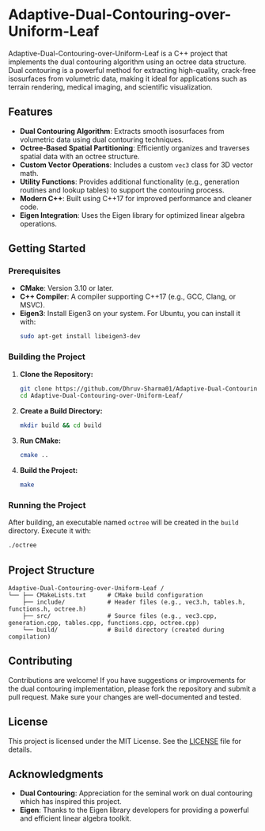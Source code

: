 # Adaptive-Dual-Contouring-over-Uniform-Leaf


Adaptive-Dual-Contouring-over-Uniform-Leaf is a C++ project that implements the dual contouring algorithm using an octree data structure. Dual contouring is a powerful method for extracting high-quality, crack-free isosurfaces from volumetric data, making it ideal for applications such as terrain rendering, medical imaging, and scientific visualization.

## Features

- **Dual Contouring Algorithm**: Extracts smooth isosurfaces from volumetric data using dual contouring techniques.
- **Octree-Based Spatial Partitioning**: Efficiently organizes and traverses spatial data with an octree structure.
- **Custom Vector Operations**: Includes a custom `vec3` class for 3D vector math.
- **Utility Functions**: Provides additional functionality (e.g., generation routines and lookup tables) to support the contouring process.
- **Modern C++**: Built using C++17 for improved performance and cleaner code.
- **Eigen Integration**: Uses the Eigen library for optimized linear algebra operations.

## Getting Started

### Prerequisites

- **CMake**: Version 3.10 or later.
- **C++ Compiler**: A compiler supporting C++17 (e.g., GCC, Clang, or MSVC).
- **Eigen3**: Install Eigen3 on your system. For Ubuntu, you can install it with:
  ```bash
  sudo apt-get install libeigen3-dev
  ```

### Building the Project

1. **Clone the Repository:**
   ```bash
   git clone https://github.com/Dhruv-Sharma01/Adaptive-Dual-Contouring-over-Uniform-Leaf
   cd Adaptive-Dual-Contouring-over-Uniform-Leaf/
   ```

2. **Create a Build Directory:**
   ```bash
   mkdir build && cd build
   ```

3. **Run CMake:**
   ```bash
   cmake ..
   ```

4. **Build the Project:**
   ```bash
   make
   ```

### Running the Project

After building, an executable named `octree` will be created in the `build` directory. Execute it with:
```bash
./octree
```

## Project Structure

```
Adaptive-Dual-Contouring-over-Uniform-Leaf /
└── ├── CMakeLists.txt      # CMake build configuration
    ├── include/            # Header files (e.g., vec3.h, tables.h, functions.h, octree.h)
    ├── src/                # Source files (e.g., vec3.cpp, generation.cpp, tables.cpp, functions.cpp, octree.cpp)
    └── build/              # Build directory (created during compilation)
```

## Contributing

Contributions are welcome! If you have suggestions or improvements for the dual contouring implementation, please fork the repository and submit a pull request. Make sure your changes are well-documented and tested.

## License

This project is licensed under the MIT License. See the [LICENSE](LICENSE) file for details.

## Acknowledgments

- **Dual Contouring**: Appreciation for the seminal work on dual contouring which has inspired this project.
- **Eigen**: Thanks to the Eigen library developers for providing a powerful and efficient linear algebra toolkit.
